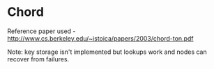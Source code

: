 # Chord

Reference paper used - http://www.cs.berkeley.edu/~istoica/papers/2003/chord-ton.pdf

Note: key storage isn't implemented but lookups work and nodes can recover from failures. 
